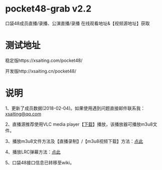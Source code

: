 # pocket48-grab v2.2
口袋48成员直播/录播、公演直播/录播 在线观看地址&amp;【视频源地址】获取

# 测试地址
稳定版https://xsaiting.com/pocket48/

开发版http://xsaiting.cn/pocket48/

# 说明
1、更新了成员数据(2018-02-04)。如果使用遇到问题直接邮件联系我：xsaiting@qq.com

2、直播源推荐使用VLC media player【[下载](http://www.videolan.org/)】播放，该播放器可播放m3u8文件。

3、播放m3u8文件方法及【直播录制】/【m3u8视频下载】方法：[点此](https://github.com/xsaiting/pocket48-grab/wiki/%E5%A6%82%E4%BD%95%E7%94%A8VLC%E6%89%93%E5%BC%80m3u8%E6%96%87%E4%BB%B6%E5%B9%B6%E4%B8%8B%E8%BD%BD%EF%BC%88%E5%BD%95%E5%88%B6%EF%BC%89%3F%5B%E5%90%8C%E6%A0%B7%E9%80%82%E7%94%A8%E4%BA%8E%E7%9B%B4%E6%92%AD%E5%BD%95%E5%88%B6%5D)

4、播放LRC弹幕方法：[点此](https://github.com/xsaiting/pocket48-grab/wiki/%E5%A6%82%E4%BD%95%E6%92%AD%E6%94%BE%E5%BD%95%E6%92%AD%E8%A7%86%E9%A2%91-%E5%BC%B9%E5%B9%95%EF%BC%9F)

5、口袋48接口信息已转移至wiki。
